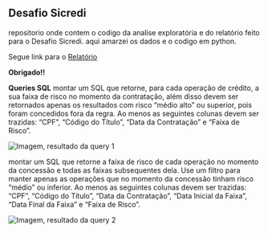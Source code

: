 ## **Desafio Sicredi**

repositorio onde contem o codigo da analise exploratória e do relatório feito para o Desafio Sicredi.
aqui amarzei os dados e o codigo em python.

Segue link para o [Relatório](https://desafiosicredi-csjui3t3msbppnsdcbqq62.streamlit.app)

**Obrigado!!**


**Queries SQL**
montar um SQL que retorne, para cada operação de crédito, a sua faixa de risco no momento da contratação, além disso devem ser retornados apenas os resultados com risco “médio alto” ou superior, pois foram concedidos fora da regra. Ao menos as seguintes colunas devem ser trazidas: “CPF”, “Código do Título”, “Data da Contratação” e “Faixa de Risco”. 

<img src="/sql/queries.sql" alt="Imagem, resultado da query 1">


montar um SQL que retorne a faixa de risco de cada operação no momento da concessão e todas as faixas subsequentes dela. Use um filtro para manter apenas as operações que no momento da concessão tinham risco “médio” ou inferior. Ao menos as seguintes colunas devem ser trazidas: “CPF”, “Código do Título”, “Data da Contratação”, “Data Inicial da Faixa”, “Data Final da Faixa” e “Faixa de Risco”.

<img src="/sql/queries2.sql" alt="Imagem, resultado da query 2">

